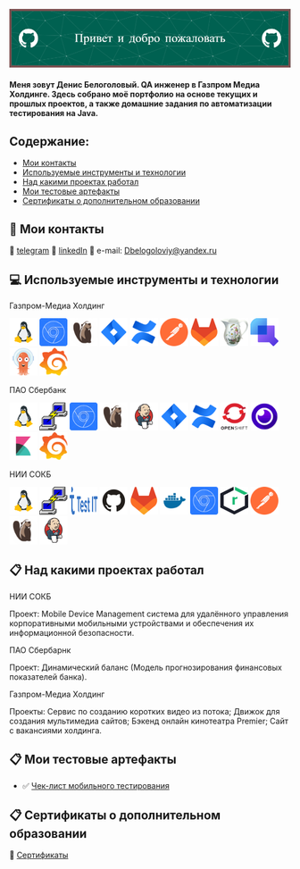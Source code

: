 ![Header](https://github.com/Runciterr/Runciterr/blob/main/assets/github-header-image%20(3).png)

#### Меня зовут Денис Белоголовый. QA инженер в Газпром Медиа Холдинге. Здесь собрано моё портфолио на основе текущих и прошлых проектов, а также домашние задания по автоматизации тестирования на Java.


## Содержание:

+ [Мои контакты](#wave-Мои-контакты)
+ [Используемые инструменты и технологии](#computer-Используемые-инструменты-и-технологии)
+ [Над какими проектах работал](#clipboard-Над-какими-проектах-работал)
+ [Мои тестовые артефакты](#clipboard-Мои-тестовые-артефакты)
+ [Сертификаты о дополнительном образовании](#clipboard-Сертификаты-о-дополнительном-образовании)


## :wave: Мои контакты

:icecream: <a target="_blank" href="https://t.me/runciterr">telegram</a>
:doughnut: <a target="_blank" href="https://www.linkedin.com/in/denis-belogoloviy-01924b258/">linkedIn</a>
:fried_shrimp: e-mail: Dbelogoloviy@yandex.ru </a>



## :computer: Используемые инструменты и технологии

Газпром-Медиа Холдинг

<p>
  
<a href="https://linux.org/"><img src="logo/linux.svg" width="50" height="50"  alt="Linux"/></a>
<a href="https://developer.chrome.com/docs/devtools//"><img src="logo/chrome-devtools.svg" width="50" height="50"  alt="DevTools"/></a>
<a href="https://dbeaver.io/"><img src="logo/DBeaver_logo.svg" width="50" height="50"  alt="DBeaver"/></a>
<a href="https://www.atlassian.com/software/jira"><img src="logo/jira.svg" width="50" height="50"  alt="Jira"/></a>
<a href="https://www.atlassian.com/software/confluence"><img src="logo/confluence.svg" width="50" height="50"  alt="Conluence"/></a>
<a href="https://postman.com/"><img src="logo/postman-icon-svgrepo-com.svg" width="50" height="50"  alt="Postman"/></a>
<a href="https://www.about.gitlab.com/"><img src="logo/gitlab.svg" width="50" height="50"  alt="Gitlab"/></a>
<a href="https://www.charlesproxy.com/"><img src="logo/charlesproxyicon.svg" width="50" height="50" alt="Charles"/></a>
<a href="https://qameta.io/"><img src="logo/testops_testops.svg" width="50" height="50" alt="TestOps"/></a>
<a href="https://argo-cd.readthedocs.io/en/stable/"><img src="logo/Argo-CD.svg" width="50" height="50" alt="ArgoCD"/></a>
<a href="https://grafana.com/"><img src="logo/grafana-icon.svg" width="50" height="50"  alt="Grafana"/></a>

</p>


ПАО Сбербанк

<p>
<a href="https://linux.org/"><img src="logo/linux.svg" width="50" height="50"  alt="Linux"/></a>
<a href="https://putty.org/"><img src="logo/PuTTY_Icon.svg" width="50" height="50"  alt="PuTTY"/></a>
<a href="https://developer.chrome.com/docs/devtools//"><img src="logo/chrome-devtools.svg" width="50" height="50"  alt="DevTools"/></a>
<a href="https://dbeaver.io/"><img src="logo/DBeaver_logo.svg" width="50" height="50"  alt="DBeaver"/></a>
<a href="https://www.jenkins.io/"><img src="logo/jenkins.svg" width="50" height="50"  alt="Jenkins"/></a>
<a href="https://www.atlassian.com/software/jira"><img src="logo/jira.svg" width="50" height="50"  alt="Jira"/></a>
<a href="https://www.atlassian.com/software/confluence"><img src="logo/confluence.svg" width="50" height="50"  alt="Conluence"/></a>
<a href="https://www.redhat.com/en/technologies/cloud-computing/openshift"><img src="logo/OpenShift-LogoType.svg" width="50" height="50"  alt="OpenShift"/></a>
<a href="https://insomnia.rest/"><img src="logo/apps-insomnia.svg" width="50" height="50"  alt="Insomnia"/></a>
<a href="https://www.elastic.co/kibana"><img src="logo/elastic-kibana.svg" width="50" height="50"  alt="Kibana"/></a>
<a href="https://grafana.com/"><img src="logo/grafana-icon.svg" width="50" height="50"  alt="Grafana"/></a>




</p>



НИИ СОКБ
<p>
<a href="https://linux.org/"><img src="logo/linux.svg" width="50" height="50"  alt="Linux"/></a>
<a href="https://putty.org/"><img src="logo/PuTTY_Icon.svg" width="50" height="50"  alt="PuTTY"/></a>
<a href="https://testit.software/"><img src="logo/testIT.svg" width="50" height="50"  alt="testIT"/></a>
<a href="https://github.com/"><img src="logo/github.svg" width="50" height="50"  alt="Github"/></a>
<a href="https://www.about.gitlab.com/"><img src="logo/gitlab.svg" width="50" height="50"  alt="Gitlab"/></a>
<a href="https://docker.com/"><img src="logo/dockercom.svg" width="50" height="50"  alt="Docker"/></a>
<a href="https://developer.chrome.com/docs/devtools//"><img src="logo/chrome-devtools.svg" width="50" height="50"  alt="DevTools"/></a>
<a href="https://sonatype.com/products/nexus-repository/"><img src="logo/nexusrepo_icon.svg" width="50" height="50"  alt="Nexus Sonatype"/></a>
<a href="https://postman.com/"><img src="logo/postman-icon-svgrepo-com.svg" width="50" height="50"  alt="Postman"/></a>
<a href="https://dbeaver.io/"><img src="logo/DBeaver_logo.svg" width="50" height="50"  alt="DBeaver"/></a>
<a href="https://www.jenkins.io/"><img src="logo/jenkins.svg" width="50" height="50"  alt="Jenkins"/></a>
</p>


## :clipboard: Над какими проектах работал
НИИ СОКБ

Проект: Mobile Device Management система для удалённого управления корпоративными мобильными устройствами и обеспечения их информационной безопасности.

ПАО Сбербарнк

Проект: Динамический баланс (Модель прогнозирования финансовых показателей банка).

Газпром-Медиа Холдинг 

Проекты: Сервис по созданию коротких видео из потока; Движок для создания мультимедиа сайтов; Бэкенд онлайн кинотеатра Premier; Сайт с вакансиями холдинга.

## :clipboard: Мои тестовые артефакты 
+ :white_check_mark: [Чек-лист мобильного тестирования](https://github.com/Runciterr/mobile-testing-check-list)


## :clipboard: Сертификаты о дополнительном образовании
:diamond_shape_with_a_dot_inside: [Сертификаты](https://github.com/Runciterr/certificates)
